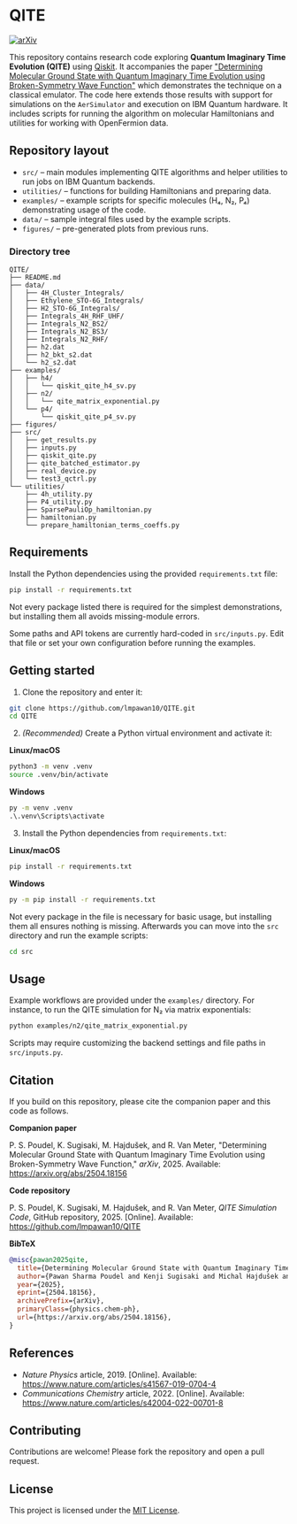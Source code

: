 # QITE
[![arXiv](https://img.shields.io/badge/arXiv-2504.18156-B31B1B.svg)](https://arxiv.org/abs/2504.18156)

This repository contains research code exploring **Quantum Imaginary Time Evolution (QITE)** using [Qiskit](https://qiskit.org/). It accompanies the paper ["Determining Molecular Ground State with Quantum Imaginary Time Evolution using Broken-Symmetry Wave Function"](https://arxiv.org/abs/2504.18156) which demonstrates the technique on a classical emulator. The code here extends those results with support for simulations on the `AerSimulator` and execution on IBM Quantum hardware. It includes scripts for running the algorithm on molecular Hamiltonians and utilities for working with OpenFermion data.

## Repository layout

- `src/` – main modules implementing QITE algorithms and helper utilities to run jobs on IBM Quantum backends.
- `utilities/` – functions for building Hamiltonians and preparing data.
- `examples/` – example scripts for specific molecules (H₄, N₂, P₄) demonstrating usage of the code.
- `data/` – sample integral files used by the example scripts.
- `figures/` – pre-generated plots from previous runs.

### Directory tree

```
QITE/
├── README.md
├── data/
│   ├── 4H_Cluster_Integrals/
│   ├── Ethylene_STO-6G_Integrals/
│   ├── H2_STO-6G_Integrals/
│   ├── Integrals_4H_RHF_UHF/
│   ├── Integrals_N2_BS2/
│   ├── Integrals_N2_BS3/
│   ├── Integrals_N2_RHF/
│   ├── h2.dat
│   ├── h2_bkt_s2.dat
│   └── h2_s2.dat
├── examples/
│   ├── h4/
│   │   └── qiskit_qite_h4_sv.py
│   ├── n2/
│   │   └── qite_matrix_exponential.py
│   └── p4/
│       └── qiskit_qite_p4_sv.py
├── figures/
├── src/
│   ├── get_results.py
│   ├── inputs.py
│   ├── qiskit_qite.py
│   ├── qite_batched_estimator.py
│   ├── real_device.py
│   └── test3_qctrl.py
└── utilities/
    ├── 4h_utility.py
    ├── P4_utility.py
    ├── SparsePauliOp_hamiltonian.py
    ├── hamiltonian.py
    └── prepare_hamiltonian_terms_coeffs.py
```

## Requirements

Install the Python dependencies using the provided `requirements.txt` file:

```bash
pip install -r requirements.txt
```

Not every package listed there is required for the simplest demonstrations, but installing them all avoids missing-module errors.

Some paths and API tokens are currently hard-coded in `src/inputs.py`. Edit that file or set your own configuration before running the examples.

## Getting started

1. Clone the repository and enter it:

```bash
git clone https://github.com/lmpawan10/QITE.git
cd QITE
```

2. *(Recommended)* Create a Python virtual environment and activate it:

**Linux/macOS**

```bash
python3 -m venv .venv
source .venv/bin/activate
```

**Windows**

```cmd
py -m venv .venv
.\.venv\Scripts\activate
```

3. Install the Python dependencies from `requirements.txt`:

**Linux/macOS**

```bash
pip install -r requirements.txt
```

**Windows**

```cmd
py -m pip install -r requirements.txt
```

Not every package in the file is necessary for basic usage, but installing them all ensures nothing is missing. Afterwards you can move into the `src` directory and run the example scripts:

```bash
cd src
```

## Usage

Example workflows are provided under the `examples/` directory. For instance, to run the QITE simulation for N₂ via matrix exponentials:

```bash
python examples/n2/qite_matrix_exponential.py
```

Scripts may require customizing the backend settings and file paths in `src/inputs.py`.

## Citation

If you build on this repository, please cite the companion paper and this code as follows.

**Companion paper**

P. S. Poudel, K. Sugisaki, M. Hajdušek, and R. Van Meter, "Determining Molecular Ground State with Quantum Imaginary Time Evolution using Broken-Symmetry Wave Function," *arXiv*, 2025. Available: <https://arxiv.org/abs/2504.18156>

**Code repository**

P. S. Poudel, K. Sugisaki, M. Hajdušek, and R. Van Meter, *QITE Simulation Code*, GitHub repository, 2025. [Online]. Available: <https://github.com/lmpawan10/QITE>

**BibTeX**

```bibtex
@misc{pawan2025qite,
  title={Determining Molecular Ground State with Quantum Imaginary Time Evolution using Broken-Symmetry Wave Function},
  author={Pawan Sharma Poudel and Kenji Sugisaki and Michal Hajdušek and Rodney Van Meter},
  year={2025},
  eprint={2504.18156},
  archivePrefix={arXiv},
  primaryClass={physics.chem-ph},
  url={https://arxiv.org/abs/2504.18156},
}
```

## References

- *Nature Physics* article, 2019. [Online]. Available: <https://www.nature.com/articles/s41567-019-0704-4>
- *Communications Chemistry* article, 2022. [Online]. Available: <https://www.nature.com/articles/s42004-022-00701-8>

## Contributing

Contributions are welcome! Please fork the repository and open a pull request.

## License

This project is licensed under the [MIT License](LICENSE).